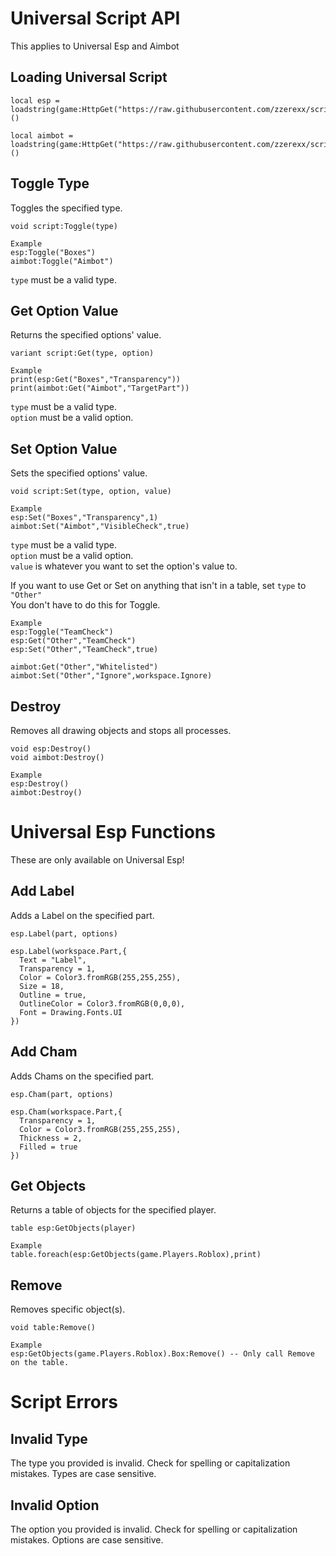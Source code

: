 # Universal Script API  
This applies to Universal Esp and Aimbot  
  
## Loading Universal Script  
```
local esp = loadstring(game:HttpGet("https://raw.githubusercontent.com/zzerexx/scripts/main/UniversalEsp.lua"))()

local aimbot = loadstring(game:HttpGet("https://raw.githubusercontent.com/zzerexx/scripts/main/UniversalAimbot.lua"))()
```  
  
## Toggle Type  
Toggles the specified type.  
```
void script:Toggle(type)

Example
esp:Toggle("Boxes")
aimbot:Toggle("Aimbot")
```  
`type` must be a valid type.  
  
## Get Option Value  
Returns the specified options' value. 
```
variant script:Get(type, option)

Example
print(esp:Get("Boxes","Transparency"))
print(aimbot:Get("Aimbot","TargetPart"))
```  
`type` must be a valid type.  
`option` must be a valid option.  
  
## Set Option Value  
Sets the specified options' value.  
```
void script:Set(type, option, value)

Example
esp:Set("Boxes","Transparency",1)
aimbot:Set("Aimbot","VisibleCheck",true)
```  
`type` must be a valid type.  
`option` must be a valid option.  
`value` is whatever you want to set the option's value to.  
  
If you want to use Get or Set on anything that isn't in a table, set `type` to `"Other"`  
You don't have to do this for Toggle.  
```
Example
esp:Toggle("TeamCheck")
esp:Get("Other","TeamCheck")
esp:Set("Other","TeamCheck",true)

aimbot:Get("Other","Whitelisted")
aimbot:Set("Other","Ignore",workspace.Ignore)
```  
  
## Destroy  
Removes all drawing objects and stops all processes.  
```
void esp:Destroy()
void aimbot:Destroy()

Example
esp:Destroy()
aimbot:Destroy()
```  
  
# Universal Esp Functions  
These are only available on Universal Esp!  
  
## Add Label  
Adds a Label on the specified part.  
```
esp.Label(part, options)

esp.Label(workspace.Part,{
  Text = "Label",
  Transparency = 1,
  Color = Color3.fromRGB(255,255,255),
  Size = 18,
  Outline = true,
  OutlineColor = Color3.fromRGB(0,0,0),
  Font = Drawing.Fonts.UI
})
```  
  
## Add Cham  
Adds Chams on the specified part.  
```
esp.Cham(part, options)

esp.Cham(workspace.Part,{
  Transparency = 1,
  Color = Color3.fromRGB(255,255,255),
  Thickness = 2,
  Filled = true
})
```  

## Get Objects  
Returns a table of objects for the specified player.  
```
table esp:GetObjects(player)

Example
table.foreach(esp:GetObjects(game.Players.Roblox),print)
```  

## Remove  
Removes specific object(s).  
```
void table:Remove()

Example
esp:GetObjects(game.Players.Roblox).Box:Remove() -- Only call Remove on the table.
```  
  
# Script Errors  

## Invalid Type  
The type you provided is invalid. Check for spelling or capitalization mistakes. Types are case sensitive.  
  
## Invalid Option  
The option you provided is invalid. Check for spelling or capitalization mistakes. Options are case sensitive.  

